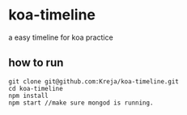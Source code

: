 # koa-timeline
a easy timeline for koa practice

## how to run
```
git clone git@github.com:Kreja/koa-timeline.git
cd koa-timeline
npm install
npm start //make sure mongod is running.
```
